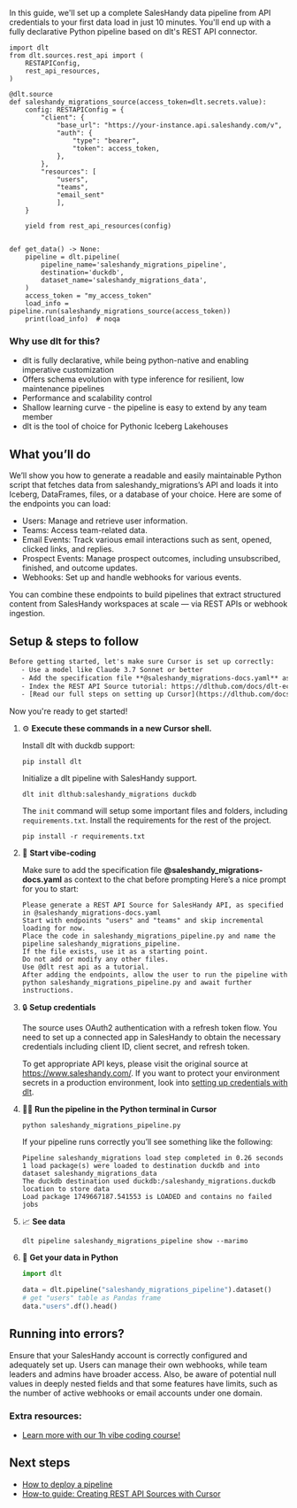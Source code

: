 In this guide, we'll set up a complete SalesHandy data pipeline from API credentials to your first data load in just 10 minutes. You'll end up with a fully declarative Python pipeline based on dlt's REST API connector.

```python-outcome
import dlt
from dlt.sources.rest_api import (
    RESTAPIConfig,
    rest_api_resources,
)

@dlt.source
def saleshandy_migrations_source(access_token=dlt.secrets.value):
    config: RESTAPIConfig = {
        "client": {
            "base_url": "https://your-instance.api.saleshandy.com/v",
            "auth": {
                "type": "bearer",
                "token": access_token,
            },
        },
        "resources": [
            "users",
            "teams",
            "email_sent"
            ],
    }

    yield from rest_api_resources(config)


def get_data() -> None:
    pipeline = dlt.pipeline(
        pipeline_name='saleshandy_migrations_pipeline',
        destination='duckdb',
        dataset_name='saleshandy_migrations_data', 
    )
    access_token = "my_access_token"
    load_info = pipeline.run(saleshandy_migrations_source(access_token))
    print(load_info)  # noqa
```

### Why use dlt for this?

- dlt is fully declarative, while being python-native and enabling imperative customization
- Offers schema evolution with type inference for resilient, low maintenance pipelines
- Performance and scalability control
- Shallow learning curve - the pipeline is easy to extend by any team member
- dlt is the tool of choice for Pythonic Iceberg Lakehouses

## What you’ll do

We’ll show you how to generate a readable and easily maintainable Python script that fetches data from saleshandy_migrations’s API and loads it into Iceberg, DataFrames, files, or a database of your choice. Here are some of the endpoints you can load:

- Users: Manage and retrieve user information.
- Teams: Access team-related data.
- Email Events: Track various email interactions such as sent, opened, clicked links, and replies.
- Prospect Events: Manage prospect outcomes, including unsubscribed, finished, and outcome updates.
- Webhooks: Set up and handle webhooks for various events.

You can combine these endpoints to build pipelines that extract structured content from SalesHandy workspaces at scale — via REST APIs or webhook ingestion.

## Setup & steps to follow

```default
Before getting started, let's make sure Cursor is set up correctly:
   - Use a model like Claude 3.7 Sonnet or better
   - Add the specification file **@saleshandy_migrations-docs.yaml** as context
   - Index the REST API Source tutorial: https://dlthub.com/docs/dlt-ecosystem/verified-sources/rest_api/ and add it to context as **@dlt rest api**
   - [Read our full steps on setting up Cursor](https://dlthub.com/docs/dlt-ecosystem/llm-tooling/cursor-restapi#23-configuring-cursor-with-documentation)
```

Now you're ready to get started! 

1. ⚙️ **Execute these commands in a new Cursor shell.**
    
    Install dlt with duckdb support:
    ```shell
    pip install dlt
    ```

    Initialize a dlt pipeline with SalesHandy support.
    ```shell
    dlt init dlthub:saleshandy_migrations duckdb
    ```

    The `init` command will setup some important files and folders, including `requirements.txt`. Install the requirements for the rest of the project.
    ```shell
    pip install -r requirements.txt
    ```
    
2. 🤠 **Start vibe-coding**
    
    Make sure to add the specification file **@saleshandy_migrations-docs.yaml** as context to the chat before prompting
    Here’s a nice prompt for you to start: 
    
    ```prompt
    Please generate a REST API Source for SalesHandy API, as specified in @saleshandy_migrations-docs.yaml 
    Start with endpoints "users" and "teams" and skip incremental loading for now. 
    Place the code in saleshandy_migrations_pipeline.py and name the pipeline saleshandy_migrations_pipeline. 
    If the file exists, use it as a starting point. 
    Do not add or modify any other files. 
    Use @dlt rest api as a tutorial. 
    After adding the endpoints, allow the user to run the pipeline with python saleshandy_migrations_pipeline.py and await further instructions.
    ```

    
3. 🔒 **Setup credentials** 
    
    The source uses OAuth2 authentication with a refresh token flow. You need to set up a connected app in SalesHandy to obtain the necessary credentials including client ID, client secret, and refresh token.
    
    To get appropriate API keys, please visit the original source at https://www.saleshandy.com/.
    If you want to protect your environment secrets in a production environment, look into [setting up credentials with dlt](https://dlthub.com/docs/walkthroughs/add_credentials).
    
4. 🏃‍♀️ **Run the pipeline in the Python terminal in Cursor**
    
    ```shell
    python saleshandy_migrations_pipeline.py
    ```
    
    If your pipeline runs correctly you’ll see something like the following:
    
    ```shell
    Pipeline saleshandy_migrations load step completed in 0.26 seconds
    1 load package(s) were loaded to destination duckdb and into dataset saleshandy_migrations_data
    The duckdb destination used duckdb:/saleshandy_migrations.duckdb location to store data
    Load package 1749667187.541553 is LOADED and contains no failed jobs
    ```
    
5. 📈 **See data**
    
    ```shell
    dlt pipeline saleshandy_migrations_pipeline show --marimo
    ```
    
6. 🐍 **Get your data in Python**
    
    ```python
    import dlt

   data = dlt.pipeline("saleshandy_migrations_pipeline").dataset()
   # get "users" table as Pandas frame
   data."users".df().head()
    ```

## Running into errors?

Ensure that your SalesHandy account is correctly configured and adequately set up. Users can manage their own webhooks, while team leaders and admins have broader access. Also, be aware of potential null values in deeply nested fields and that some features have limits, such as the number of active webhooks or email accounts under one domain.

### Extra resources:

- [Learn more with our 1h vibe coding course!](https://www.youtube.com/watch?v=GGid70rnJuM)

## Next steps

- [How to deploy a pipeline](https://dlthub.com/docs/walkthroughs/deploy-a-pipeline)
- [How-to guide: Creating REST API Sources with Cursor](https://dlthub.com/docs/dlt-ecosystem/llm-tooling/cursor-restapi)